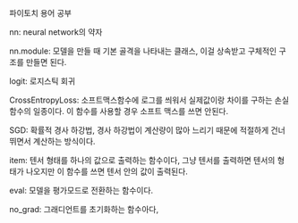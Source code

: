 파이토치 용어 공부

  nn: neural network의 약자
  
  nn.module: 모델을 만들 때 기본 골격을 나타내는 클래스, 이걸 상속받고 구체적인 구조를 만들면 된다.

  logit: 로지스틱 회귀

  CrossEntropyLoss: 소프트맥스함수에 로그를 씌워서 실제값이랑 차이를 구하는 손실함수의 일종이다. 이 함수를 사용할 경우 소프트 맥스를 쓰면 안된다.

  SGD: 확률적 경사 하강법, 경사 하강법이 계산량이 많아 느리기 때문에 적절하게 건너뛰면서 계산하는 방식이다.

  item: 텐서 형태를 하나의 값으로 출력하는 함수이다, 그냥 텐서를 출력하면 텐서의 형태가 나오지만 이 함수를 쓰면 텐서 안의 값이 출력된다.

  eval: 모델을 평가모드로 전환하는 함수이다.

  no_grad: 그래디언트를 초기화하는 함수아다,
